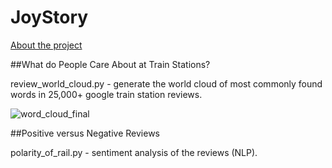 # JoyStory

[About the project](https://design.williampepera.com/joystory/index.html)

##What do People Care About at Train Stations?

review_world_cloud.py - generate the world cloud of most commonly found words in 25,000+ google train station reviews.

![word_cloud_final](https://user-images.githubusercontent.com/34272867/140708256-138d3f32-fa35-4d2c-9cce-66d84a545e0e.png)

##Positive versus Negative Reviews

polarity_of_rail.py - sentiment analysis of the reviews (NLP).


